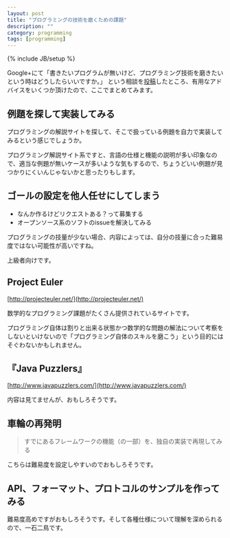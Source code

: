 ```yaml
---
layout: post
title: "プログラミングの技術を磨くための課題"
description: ""
category: programming
tags: [programming]
---
```

{% include JB/setup %}

Google+にて「書きたいプログラムが無いけど、プログラミング技術を磨きたいという時はどうしたらいいですか。」
という相談を[投稿](https://plus.google.com/u/0/102285522680170563800/posts/aJ1HtqPuQ55)したところ、有用なアドバイスをいくつか頂けたので、ここでまとめてみます。


## 例題を探して実装してみる

プログラミングの解説サイトを探して、そこで扱っている例題を自力で実装してみるという感じでしょうか。

プログラミング解説サイト系ですと、言語の仕様と機能の説明が多い印象なので、適当な例題が無いケースが多いような気もするので、ちょうどいい例題が見つかりにくいんじゃないかと思ったりもします。


## ゴールの設定を他人任せにしてしまう

- なんか作るけどリクエストある？って募集する
- オープンソース系のソフトのissueを解決してみる

プログラミングの技量が少ない場合、内容によっては、自分の技量に合った難易度ではない可能性が高いですね。

上級者向けです。


## Project Euler

[http://projecteuler.net/](http://projecteuler.net/)

数学的なプログラミング課題がたくさん提供されているサイトです。

プログラミング自体は割りと出来る状態かつ数学的な問題の解法について考察をしないといけないので「プログラミング自体のスキルを磨こう」という目的にはそぐわないかもしれません。


## 『Java Puzzlers』

[http://www.javapuzzlers.com/](http://www.javapuzzlers.com/)

内容は見てませんが、おもしろそうです。


## 車輪の再発明

> すでにあるフレームワークの機能（の一部）を、独自の実装で再現してみる

こちらは難易度を設定しやすいのでおもしろそうです。


## API、フォーマット、プロトコルのサンプルを作ってみる

難易度高めですがおもしろそうです。そして各種仕様について理解を深められるので、一石二鳥です。
